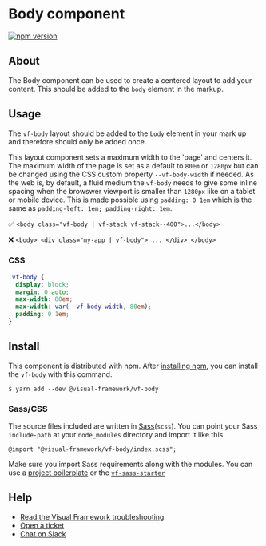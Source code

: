 # Body component

[![npm version](https://badge.fury.io/js/%40visual-framework%2Fvf-body.svg)](https://badge.fury.io/js/%40visual-framework%2Fvf-body)

## About

The Body component can be used to create a centered layout to add your content. This should be added to the `body` element in the markup.

## Usage

The `vf-body` layout should be added to the `body` element in your mark up and therefore should only be added once.

This layout component sets a maximum width to the 'page' and centers it. The maximum width of the page is set as a default to `80em` or `1280px` but can be changed using the CSS custom property `--vf-body-width` if needed. As the web is, by default, a fluid medium the `vf-body` needs to give some inline spacing when the browswer viewport is smaller than `1280px` like on a tablet or mobile device. This is made possible using `padding: 0 1em` which is the same as `padding-left: 1em; padding-right: 1em`.

✅ `<body class="vf-body | vf-stack vf-stack--400">...</body>`

❌ `<body> <div class="my-app | vf-body"> ... </div> </body>`


### CSS

```css
.vf-body {
  display: block;
  margin: 0 auto;
  max-width: 80em;
  max-width: var(--vf-body-width, 80em);
  padding: 0 1em;
}
```

## Install

This component is distributed with npm. After [installing npm](https://www.npmjs.com/get-npm), you can install the `vf-body` with this command.

```
$ yarn add --dev @visual-framework/vf-body
```

### Sass/CSS

The source files included are written in [Sass](http://sass-lang.com)(`scss`). You can point your Sass `include-path` at your `node_modules` directory and import it like this.

```
@import "@visual-framework/vf-body/index.scss";
```

Make sure you import Sass requirements along with the modules. You can use a [project boilerplate](https://stable.visual-framework.dev/building/) or the [`vf-sass-starter`](https://stable.visual-framework.dev/components/vf-sass-starter/)


## Help

- [Read the Visual Framework troubleshooting](https://stable.visual-framework.dev/troubleshooting/)
- [Open a ticket](https://github.com/visual-framework/vf-core/issues)
- [Chat on Slack](https://join.slack.com/t/visual-framework/shared_invite/enQtNDAxNzY0NDg4NTY0LWFhMjEwNGY3ZTk3NWYxNWVjOWQ1ZWE4YjViZmY1YjBkMDQxMTNlNjQ0N2ZiMTQ1ZTZiMGM4NjU5Y2E0MjM3ZGQ)

